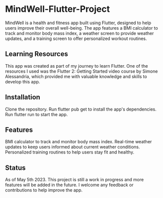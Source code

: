 # MindWell-Flutter-Project

MindWell is a health and fitness app built using Flutter, designed to help users improve their overall well-being. The app features a BMI calculator to track and monitor body mass index, a weather screen to provide weather updates, and a training screen to offer personalized workout routines.

## Learning Resources
This app was created as part of my journey to learn Flutter. One of the resources I used was the Flutter 2: Getting Started video course by Simone Alessandria, which provided me with valuable knowledge and skills to develop this app.

## Installation
Clone the repository.
Run flutter pub get to install the app's dependencies.
Run flutter run to start the app.

## Features
BMI calculator to track and monitor body mass index.
Real-time weather updates to keep users informed about current weather conditions.
Personalized training routines to help users stay fit and healthy.

## Status
As of May 5th 2023. This project is still a work in progress and more features will be added in the future. I welcome any feedback or contributions to help improve the app. 

